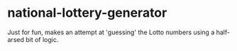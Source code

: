 # national-lottery-generator
Just for fun, makes an attempt at 'guessing' the Lotto numbers using a half-arsed bit of logic.

